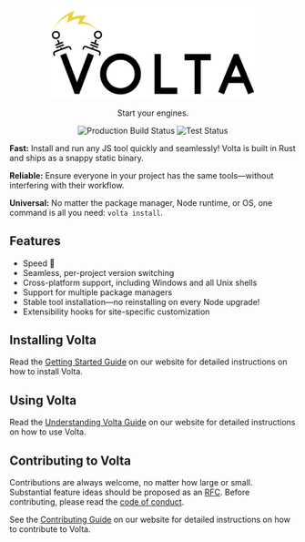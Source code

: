 <p align="center">
  <a href="https://www.volta.sh/">
    <img alt="Volta" src="./volta.jpg?raw=true" width="360">
  </a>
</p>

<p align="center">
  Start your engines.
</p>

<p align="center">
  <img alt="Production Build Status" src="https://github.com/volta-cli/volta/workflows/Production/badge.svg" />
  <img alt="Test Status" src="https://github.com/volta-cli/volta/workflows/Test/badge.svg" />
</p>

**Fast:** Install and run any JS tool quickly and seamlessly! Volta is built in Rust and ships as a snappy static binary.

**Reliable:** Ensure everyone in your project has the same tools—without interfering with their workflow.

**Universal:** No matter the package manager, Node runtime, or OS, one command is all you need: `volta install`.

## Features

- Speed 🚀
- Seamless, per-project version switching
- Cross-platform support, including Windows and all Unix shells
- Support for multiple package managers
- Stable tool installation—no reinstalling on every Node upgrade!
- Extensibility hooks for site-specific customization

## Installing Volta

Read the [Getting Started Guide](https://docs.volta.sh/guide/getting-started) on our website for detailed instructions on how to install Volta.

## Using Volta

Read the [Understanding Volta Guide](https://docs.volta.sh/guide/understanding) on our website for detailed instructions on how to use Volta.

## Contributing to Volta

Contributions are always welcome, no matter how large or small. Substantial feature ideas should be proposed as an [RFC](https://github.com/volta-cli/rfcs). Before contributing, please read the [code of conduct](CODE_OF_CONDUCT.md).

See the [Contributing Guide](https://docs.volta.sh/contributing/) on our website for detailed instructions on how to contribute to Volta.
